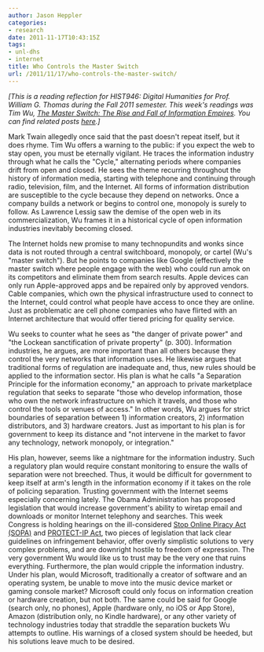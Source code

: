 ```yaml
---
author: Jason Heppler
categories:
- research
date: 2011-11-17T10:43:15Z
tags:
- unl-dhs
- internet
title: Who Controls the Master Switch
url: /2011/11/17/who-controls-the-master-switch/
---
```


*[This is a reading reflection for HIST946: Digital Humanities for Prof. William G. Thomas during the Fall 2011 semester. This week's readings was Tim Wu, *[The Master Switch: The Rise and Fall of Information Empires](http://www.amazon.com/Master-Switch-Information-Empires-Vintage/dp/0307390993/ref=sr_1_1?s=books&ie=UTF8&qid=1322756473&sr=1-1)*. You can find related posts [here](http://jasonheppler.org/the-digital-humanities-seminar.html).]*

Mark Twain allegedly once said that the past doesn't repeat itself, but it does rhyme. Tim Wu offers a warning to the public: if you expect the web to stay open, you must be eternally vigilant. He traces the information industry through what he calls the "Cycle," alternating periods where companies drift from open and closed. He sees the theme recurring throughout the history of information media, starting with telephone and continuing through radio, television, film, and the Internet. All forms of information distribution are susceptible to the cycle because they depend on networks. Once a company builds a network or begins to control one, monopoly is surely to follow. As Lawrence Lessig saw the demise of the open web in its commercialization, Wu frames it in a historical cycle of open information industries inevitably becoming closed.

The Internet holds new promise to many technopundits and wonks since data is not routed through a central switchboard, monopoly, or cartel (Wu's "master switch"). But he points to companies like Google (effectively the master switch where people engage with the web) who could run amok on its competitors and eliminate them from search results. Apple devices can only run Apple-approved apps and be repaired only by approved vendors. Cable companies, which own the physical infrastructure used to connect to the Internet, could control what people have access to once they are online. Just as problematic are cell phone companies who have flirted with an Internet architecture that would offer tiered pricing for quality service. 

Wu seeks to counter what he sees as "the danger of private power" and "the Lockean sanctification of private property" (p. 300). Information industries, he argues, are more important than all others because they control the very networks that information uses. He likewise argues that traditional forms of regulation are inadequate and, thus, new rules should be applied to the information sector. His plan is what he calls "a Separation Principle for the information economy," an approach to private marketplace regulation that seeks to separate "those who develop information, those who own the network infrastructure on which it travels, and those who control the tools or venues of access." In other words, Wu argues for strict boundaries of separation between 1) information creators, 2) information distributors, and 3) hardware creators. Just as important to his plan is for government to keep its distance and "not intervene in the market to favor any technology, network monopoly, or integration." 

His plan, however, seems like a nightmare for the information industry. Such a regulatory plan would require constant monitoring to ensure the walls of separation were not breeched. Thus, it would be difficult for government to keep itself at arm's length in the information economy if it takes on the role of policing separation. Trusting government with the Internet seems especially concerning lately. The Obama Administration has proposed legislation that would increase government's ability to wiretap email and downloads or monitor Internet telephony and searches. This week Congress is holding hearings on the ill-considered [Stop Online Piracy Act (SOPA)](http://www.opencongress.org/bill/112-h3261/show) and [PROTECT-IP Act](http://www.govtrack.us/congress/bill.xpd?bill=s112-968), two pieces of legislation that lack clear guidelines on infringement behavior, offer overly simplistic solutions to very complex problems, and are downright hostile to freedom of expression. The very government Wu would like us to trust may be the very one that ruins everything. Furthermore, the plan would cripple the information industry. Under his plan, would Microsoft, traditionally a creator of software and an operating system, be unable to move into the music device market or gaming console market? Microsoft could only focus on information creation or hardware creation, but not both. The same could be said for Google (search only, no phones), Apple (hardware only, no iOS or App Store), Amazon (distribution only, no Kindle hardware), or any other variety of technology industries today that straddle the separation buckets Wu attempts to outline. His warnings of a closed system should be heeded, but his solutions leave much to be desired. 
